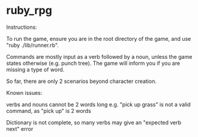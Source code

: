# ruby_rpg
Instructions:

To run the game, ensure you are in the root directory of the game, and use "ruby ./lib/runner.rb".

Commands are mostly input as a verb followed by a noun, unless the game states otherwise (e.g. punch tree). The game will inform you if you are missing a type of word.

So far, there are only 2 scenarios beyond character creation.

Known issues:

  verbs and nouns cannot be 2 words long e.g. "pick up grass" is not a valid command, as "pick up" is 2 words
  
  Dictionary is not complete, so many verbs may give an "expected verb next" error
